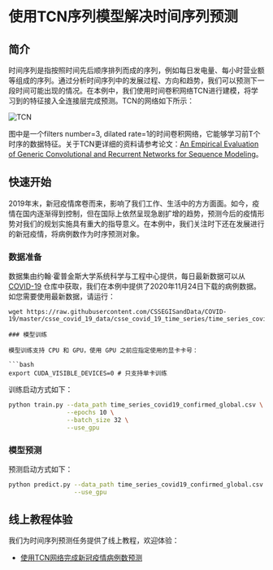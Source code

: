 # 使用TCN序列模型解决时间序列预测

## 简介

时间序列是指按照时间先后顺序排列而成的序列，例如每日发电量、每小时营业额等组成的序列。通过分析时间序列中的发展过程、方向和趋势，我们可以预测下一段时间可能出现的情况。在本例中，我们使用时间卷积网络TCN进行建模，将学习到的特征接入全连接层完成预测。TCN的网络如下所示：<br />

![TCN](http://paddlenlp.bj.bcebos.com/imgs/tcn.png)

图中是一个filters number=3, dilated rate=1的时间卷积网络，它能够学习前T个时序的数据特征。关于TCN更详细的资料请参考论文：[An Empirical Evaluation of Generic Convolutional and Recurrent Networks for Sequence Modeling](https://arxiv.org/abs/1803.01271)。

## 快速开始

2019年末，新冠疫情席卷而来，影响了我们工作、生活中的方方面面。如今，疫情在国内逐渐得到控制，但在国际上依然呈现急剧扩增的趋势，预测今后的疫情形势对我们的规划实施具有重大的指导意义。在本例中，我们关注时下还在发展进行的新冠疫情，将病例数作为时序预测对象。

### 数据准备

数据集由约翰·霍普金斯大学系统科学与工程中心提供，每日最新数据可以从 [COVID-19](https://github.com/CSSEGISandData/COVID-19) 仓库中获取，我们在本例中提供了2020年11月24日下载的病例数据。如您需要使用最新数据，请运行：

```
wget https://raw.githubusercontent.com/CSSEGISandData/COVID-19/master/csse_covid_19_data/csse_covid_19_time_series/time_series_covid19_confirmed_global.csv

### 模型训练

模型训练支持 CPU 和 GPU，使用 GPU 之前应指定使用的显卡卡号：

```bash
export CUDA_VISIBLE_DEVICES=0 # 只支持单卡训练
```

训练启动方式如下：

```bash
python train.py --data_path time_series_covid19_confirmed_global.csv \
                --epochs 10 \
                --batch_size 32 \
                --use_gpu
```

### 模型预测

预测启动方式如下：

```bash
python predict.py --data_path time_series_covid19_confirmed_global.csv \
                  --use_gpu
```


## 线上教程体验

我们为时间序列预测任务提供了线上教程，欢迎体验：

* [使用TCN网络完成新冠疫情病例数预测](https://aistudio.baidu.com/aistudio/projectdetail/1290873)
